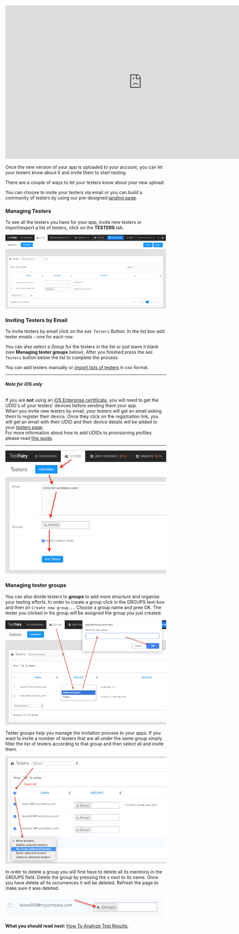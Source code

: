 <!-- # Inviting Testers -->

<iframe width="854" height="480" src="https://www.youtube.com/embed/Y2KpYgi8wLI" frameborder="0" allow="autoplay; encrypted-media" allowfullscreen></iframe>

Once the new version of your app is uploaded to your account, you can let your testers know about it and invite them to start testing. 

There are a couple of ways to let your testers know about your new upload: 

You can choose to invite your testers via email or you can build a community of testers by using our pre-designed [landing page](https://docs.testfairy.com/App_Distribution/Landing_Pages.html).

### Managing Testers

To see all the testers you have for your app, invite new testers or import/export a list of testers, click on the **TESTERS** tab.

![ alt upload](../../img/app/invite-testers.png)

### Inviting Testers by Email

To invite testers by email click on the `Add Testers` Button. 
In the list box add tester emails  - one for each row.

You can also select a Group for the testers in the list or just leave it blank (see **Managing tester groups** below).
After you finished press the `Add Testers` button below the list to complete the process.

You can add testers manually or [import lists of testers](https://app.testfairy.com/testers/import/) in csv format.

______        
###### **Note for iOS only**
  If you are **not** using an [iOS Enterprise certificate](https://developer.apple.com/programs/ios/enterprise/), you  will need to get the UDID's of your testers' devices before sending them your app.   
         When you invite new testers by email, your testers will get an email asking them to register their device. Once they click on the registration link, you will get an email with their UDID and their device details will be added to your [testers page](https://app.testfairy.com/testers).  
         For more information about how to add UDIDs to provisioning profiles please read [this guide](http://docs.testfairy.com/iOS_SDK/Adding_UDIDs_to_iOS_development_profile.html).
______

![ alt upload](../../img/app/invite-testers2.png)


### Managing tester groups

You can also divide testers to **groups** to add more structure and organise your testing efforts. 
In order to create a group click in the GROUPS text-box and then on `Create new group...`
Choose a group name and pree OK. The tester you clicked in his group will be assigned the group you just created.

![alt tester group](../../img/app/tester-groups-1.png)

Tester groups help you manage the invitation process to your apps. If you want to invite a number of testers that are all under the same group simply filter the list of testers according to that group and then select all and invite them.

![alt invite group](/img/app/tester-group-2.png)

In order to delete a group you will first have to delete all its mentions in the GROUPS field. Delete the group by pressing the x next to its name. Once you have delete all its occurrences it will be deleted. Refresh the page to make sure it was deleted.

![ alt delete group](../../img/app/delete-group.png)


 
**What you should read next:** [How To Analyze Test Results](How_To_Analyze_Test_Results.html).

